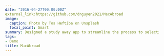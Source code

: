 ```yaml
---
date: "2016-04-27T00:00:00Z"
external_link:https://github.com/dnguyen2021/MacAbroad
image:
  caption: Photo by Toa Heftiba on Unsplash
  focal_point: Smart
summary: Designed a study away app to streamline the process to selecting a study away program at Macalester College. Application was built using Ionic with a Firebase backend. 
tags:
- Demo
title: MacAbroad 
---
```

